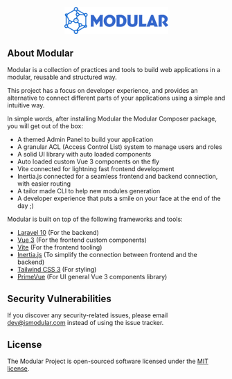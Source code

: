 <p align="center" style="margin: 24px;"><a href="https://docs.ismodular.com" target="_blank"><img src="art/modular-logo.svg" width="240"></a></p>

## About Modular

Modular is a collection of practices and tools to build web applications in a modular, reusable and structured way.

This project has a focus on developer experience, and provides an alternative to connect different parts of your applications using a simple and intuitive way.

In simple words, after installing Modular the Modular Composer package, you will get out of the box:

-   A themed Admin Panel to build your application
-   A granular ACL (Access Control List) system to manage users and roles
-   A solid UI library with auto loaded components
-   Auto loaded custom Vue 3 components on the fly
-   Vite connected for lightning fast frontend development
-   Inertia.js connected for a seamless frontend and backend connection, with easier routing
-   A tailor made CLI to help new modules generation
-   A developer experience that puts a smile on your face at the end of the day ;)

Modular is built on top of the following frameworks and tools:

-   [Laravel 10](https://laravel.com/) (For the backend)
-   [Vue 3](https://vuejs.org/) (For the frontend custom components)
-   [Vite](https://vitejs.dev/) (For the frontend tooling)
-   [Inertia.js](https://inertiajs.com/) (To simplify the connection between frontend and the backend)
-   [Tailwind CSS 3](https://tailwindcss.com/) (For styling)
-   [PrimeVue](https://primefaces.org/primevue/) (For UI general Vue 3 components library)

## Security Vulnerabilities

If you discover any security-related issues, please email dev@ismodular.com instead of using the issue tracker.

## License

The Modular Project is open-sourced software licensed under the [MIT license](LICENSE.md).

